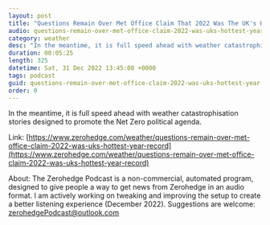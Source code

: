 ```yaml
---
layout: post
title: "Questions Remain Over Met Office Claim That 2022 Was The UK's Hottest Year On Record"
audio: questions-remain-over-met-office-claim-2022-was-uks-hottest-year-record-5
category: weather
desc: "In the meantime, it is full speed ahead with weather catastrophisation stories designed to promote the Net Zero political agenda. "
duration: 00:05:25
length: 325
datetime: Sat, 31 Dec 2022 13:45:00 +0000
tags: podcast
guid: questions-remain-over-met-office-claim-2022-was-uks-hottest-year-record-0
order: 0
---
```

In the meantime, it is full speed ahead with weather catastrophisation stories designed to promote the Net Zero political agenda. 

Link: [https://www.zerohedge.com/weather/questions-remain-over-met-office-claim-2022-was-uks-hottest-year-record](https://www.zerohedge.com/weather/questions-remain-over-met-office-claim-2022-was-uks-hottest-year-record)

About: The Zerohedge Podcast is a non-commercial, automated program, designed to give people a way to get news from Zerohedge in an audio format.  I am actively working on tweaking and improving the setup to create a better listening experience (December 2022).  Suggestions are welcome: [zerohedgePodcast@outlook.com](mailto:zerohedgePodcast@outlook.com)